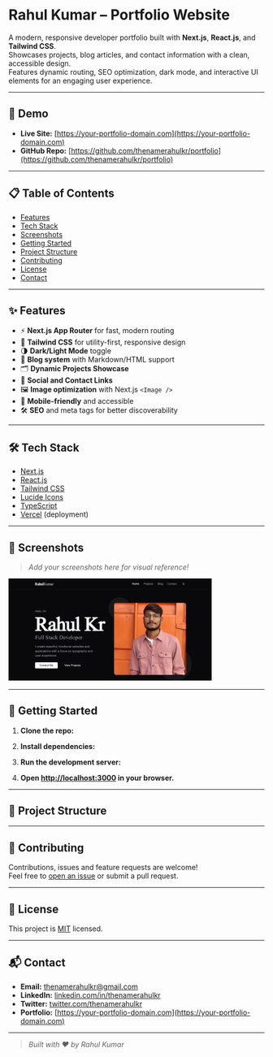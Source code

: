 # Rahul Kumar – Portfolio Website

A modern, responsive developer portfolio built with **Next.js**, **React.js**, and **Tailwind CSS**.  
Showcases projects, blog articles, and contact information with a clean, accessible design.  
Features dynamic routing, SEO optimization, dark mode, and interactive UI elements for an engaging user experience.

---

## 🚀 Demo

- **Live Site:** [https://your-portfolio-domain.com](https://your-portfolio-domain.com)
- **GitHub Repo:** [https://github.com/thenamerahulkr/portfolio](https://github.com/thenamerahulkr/portfolio)

---

## 📋 Table of Contents

- [Features](#features)
- [Tech Stack](#tech-stack)
- [Screenshots](#screenshots)
- [Getting Started](#getting-started)
- [Project Structure](#project-structure)
- [Contributing](#contributing)
- [License](#license)
- [Contact](#contact)

---

## ✨ Features

- ⚡️ **Next.js App Router** for fast, modern routing
- 🎨 **Tailwind CSS** for utility-first, responsive design
- 🌗 **Dark/Light Mode** toggle
- 📝 **Blog system** with Markdown/HTML support
- 🗂 **Dynamic Projects Showcase**
- 🔗 **Social and Contact Links**
- 🖼 **Image optimization** with Next.js `<Image />`
- 📱 **Mobile-friendly** and accessible
- 🛠 **SEO** and meta tags for better discoverability

---

## 🛠 Tech Stack

- [Next.js](https://nextjs.org/)
- [React.js](https://react.dev/)
- [Tailwind CSS](https://tailwindcss.com/)
- [Lucide Icons](https://lucide.dev/)
- [TypeScript](https://www.typescriptlang.org/)
- [Vercel](https://vercel.com/) (deployment)

---

## 📸 Screenshots

> _Add your screenshots here for visual reference!_

<img src="public/images/portfolio.png" width="400"/>




---

## 🏁 Getting Started

1. **Clone the repo:**

2. **Install dependencies:**


3. **Run the development server:**

4. **Open [http://localhost:3000](http://localhost:3000) in your browser.**

---

## 📂 Project Structure


---

## 🤝 Contributing

Contributions, issues and feature requests are welcome!  
Feel free to [open an issue](https://github.com/thenamerahulkr/portfolio/issues) or submit a pull request.

---

## 📄 License

This project is [MIT](LICENSE) licensed.

---

## 📬 Contact

- **Email:** [thenamerahulkr@gmail.com](mailto:thenamerahulkr@gmail.com)
- **LinkedIn:** [linkedin.com/in/thenamerahulkr](https://www.linkedin.com/in/thenamerahulkr)
- **Twitter:** [twitter.com/thenamerahulkr](https://twitter.com/thenamerahulkr)
- **Portfolio:** [https://your-portfolio-domain.com](https://your-portfolio-domain.com)

---

> _Built with ❤️ by Rahul Kumar_
